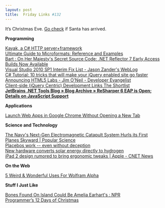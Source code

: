 ```yaml
---
layout: post
title:  Friday Links #132
---
```

It’s Christmas Eve. [Go check](http://www.noradsanta.org/) if Santa has arrived.

**Programming**

[Kayak, a C# HTTP server+framework](http://kayakhttp.com/)   
[Ultimate Guide to Microformats: Reference and Examples](http://sixrevisions.com/web-development/ultimate-guide-to-microformats-reference-and-examples/)   
[Bart : On Her Majesty's Secret Source Code: .NET Reflector 7 Early Access Builds Now Available](http://www.simple-talk.com/community/blogs/bart/archive/2010/12/16/96204.aspx)   
[Visual Studio 2010 SP1 Interim Fix List - Jason Zander's WebLog ](http://blogs.msdn.com/b/jasonz/archive/2010/12/20/visual-studio-2010-service-pack-1-beta-feedback.aspx)   
[C# Tutorial: 10 tricks that will make your jQuery enabled site go faster](http://csharptutorial.blogspot.com/2010/12/10-tricks-that-will-make-your-jquery.html)   
[Announcing HTML5 Labs - Jim O'Neil - Developer Evangelist](http://blogs.msdn.com/b/jimoneil/archive/2010/12/21/announcing-html5-labs.aspx)   
[Client-side (jQuery Centric) Development Links The Shortlist](http://blog.codylindley.com/links)   
[**JetBrains .NET Tools Blog » Blog Archive » ReSharper 6 EAP is Open; Details on JavaScript Support**](http://blogs.jetbrains.com/dotnet/2010/12/resharper-6-eap-is-open-details-on-javascript-support/)

**Applications**

[Launch Web Apps in Google Chrome Without Opening a New Tab](http://www.labnol.org/software/launch-chrome-apps/18391/)

**Science and Technology**

[The Navy's Next-Gen Electromagnetic Catapult System Hurls its First Planes Skyward | Popular Science](http://www.popsci.com/technology/article/2010-12/navys-next-gen-electromagnetic-carrier-launch-system-hurls-its-first-planes-skyward)   
[Placebos work -- even without deception](http://www.sciencedaily.com/releases/2010/12/101222173033.htm?utm_source=feedburner&utm_medium=feed&utm_campaign=Feed%3A+sciencedaily+%28ScienceDaily%3A+Latest+Science+News%29)   
[New hardware converts solar energy directly to hydrogen](http://arstechnica.com/science/news/2010/12/device-converts-solar-energy-directly-to-hydrogen.ars)   
[iPad 2 design rumored to bring ergonomic tweaks | Apple - CNET News](http://news.cnet.com/8301-13579_3-20026549-37.html)

**On the Web**

[5 Weird & Wonderful Uses For Wolfram Alpha](http://www.makeuseof.com/tag/5-weird-wonderful-wolfram-alpha/)

**Stuff I Just Like**

[Bones Found On Island Could Be Amelia Earhart's : NPR](http://www.npr.org/2010/12/18/132163018/bones-found-on-island-could-be-amelia-earharts?ft=1&f=1019)   
[Programmer’s 12 Days of Christmas ](http://www.devtopics.com/programmers-12-days-of-christmas/)
